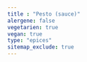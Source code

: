 ```yaml
---
title : "Pesto (sauce)"
alergene: false
vegetarien: true
vegan: true
type: "epices"
sitemap_exclude: true
--- 
```

